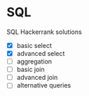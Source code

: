 # SQL
SQL Hackerrank solutions
- [X] basic select 
- [X] advanced select 
- [ ] aggregation
- [ ] basic join 
- [ ] advanced join
- [ ] alternative queries
